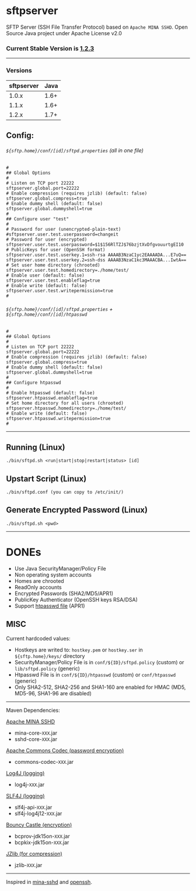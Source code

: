 # sftpserver

SFTP Server (SSH File Transfer Protocol) based on `Apache MINA SSHD`. Open Source Java project under Apache License v2.0

### Current Stable Version is [1.2.3](https://maven-release.s3.amazonaws.com/release/org/javastack/sftpserver/1.2.3/sftpserver-1.2.3-bin.zip)

---

### Versions

| sftpserver | Java |
| :--------- | :--- |
| 1.0.x      | 1.6+ |
| 1.1.x      | 1.6+ |
| 1.2.x      | 1.7+ |

## Config:

###### `${sftp.home}/conf/[id]/sftpd.properties` (all in one file)

	#
	## Global Options
	#
	# Listen on TCP port 22222
	sftpserver.global.port=22222
	# Enable compression (requires jzlib) (default: false)
	sftpserver.global.compress=true
	# Enable dummy shell (default: false)
	sftpserver.global.dummyshell=true
	#
	## Configure user "test"
	#
	# Password for user (unencrypted-plain-text)
	#sftpserver.user.test.userpassword=changeit
	# Password for user (encrypted)
	sftpserver.user.test.userpassword=$1$156RlTZJ$76bzjtXvDfgvouurtgEI10
	# PublicKeys for user (OpenSSH format)
	sftpserver.user.test.userkey.1=ssh-rsa AAAAB3NzaC1yc2EAAAADA...E7uQ==
	sftpserver.user.test.userkey.2=ssh-dss AAAAB3NzaC1kc3MAAACBA...IwtA==
	# Set user home directory (chrooted)
	sftpserver.user.test.homedirectory=./home/test/
	# Enable user (default: false)
	sftpserver.user.test.enableflag=true
	# Enable write (default: false)
	sftpserver.user.test.writepermission=true
	#

###### `${sftp.home}/conf/[id]/sftpd.properties` + `${sftp.home}/conf/[id]/htpasswd`

	#
	## Global Options
	#
	# Listen on TCP port 22222
	sftpserver.global.port=22222
	# Enable compression (requires jzlib) (default: false)
	sftpserver.global.compress=true
	# Enable dummy shell (default: false)
	sftpserver.global.dummyshell=true
	#
	## Configure htpasswd
	#
	# Enable htpasswd (default: false)
	sftpserver.htpasswd.enableflag=true
	# Set home directory for all users (chrooted)
	sftpserver.htpasswd.homedirectory=./home/test/
	# Enable write (default: false)
	sftpserver.htpasswd.writepermission=true
	#

---

## Running (Linux)

    ./bin/sftpd.sh <run|start|stop|restart|status> [id]

## Upstart Script (Linux)

    ./bin/sftpd.conf (you can copy to /etc/init/)

## Generate Encrypted Password (Linux)

    ./bin/sftpd.sh <pwd>

---

# DONEs

* Use Java SecurityManager/Policy File
* Non operating system accounts
* Homes are chrooted
* ReadOnly accounts
* Encrypted Passwords (SHA2/MD5/APR1)
* PublicKey Authenticator (OpenSSH keys RSA/DSA)
* Support [htpasswd file](https://httpd.apache.org/docs/2.2/misc/password_encryptions.html) (APR1) 

## MISC
Current hardcoded values:

* Hostkeys are writed to: `hostkey.pem` or `hostkey.ser` in `${sftp.home}/keys/` directory
* SecurityManager/Policy File is in `conf/${ID}/sftpd.policy` (custom) or `lib/sftpd.policy` (generic)
* Htpasswd File is in `conf/${ID}/htpasswd` (custom) or `conf/htpasswd` (generic)
* Only SHA2-512, SHA2-256 and SHA1-160 are enabled for HMAC (MD5, MD5-96, SHA1-96 are disabled)

---

Maven Dependencies:

[Apache MINA SSHD](http://mina.apache.org/sshd-project/)

* mina-core-`XXX`.jar
* sshd-core-`XXX`.jar

[Apache Commons Codec (password encryption)](http://commons.apache.org/codec/)

* commons-codec-`XXX`.jar

[Log4J (logging)](http://logging.apache.org/log4j/1.2/)

* log4j-`XXX`.jar

[SLF4J (logging)](http://www.slf4j.org/)

* slf4j-api-`XXX`.jar
* slf4j-log4j12-`XXX`.jar

[Bouncy Castle (encryption)](http://www.bouncycastle.org/java.html)

* bcprov-jdk15on-`XXX`.jar
* bcpkix-jdk15on-`XXX`.jar

[JZlib (for compression)](http://www.jcraft.com/jzlib/)

* jzlib-`XXX`.jar

---
Inspired in [mina-sshd](https://github.com/apache/mina-sshd/blob/master/sshd-core/src/main/java/org/apache/sshd/server/SshServer.java) and [openssh](http://www.openssh.org/).
